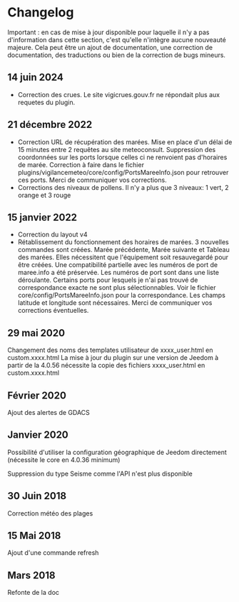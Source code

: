 # Changelog

Important : en cas de mise à jour disponible pour laquelle il n'y a pas d'information dans cette section, c'est qu'elle n'intègre aucune nouveauté majeure. Cela peut être un ajout de documentation, une correction de documentation, des traductions ou bien de la correction de bugs mineurs.

## 14 juin 2024
- Correction des crues. Le site vigicrues.gouv.fr ne répondait plus aux requetes du plugin.

## 21 décembre 2022
- Correction URL de récupération des marées. Mise en place d'un délai de 15 minutes entre 2 requêtes au site meteoconsult. Suppression des coordonnées sur les ports lorsque celles ci ne renvoient pas d'horaires de marée. Correction à faire dans le fichier plugins/vigilancemeteo/core/config/PortsMareeInfo.json pour retrouver ces ports. Merci de communiquer vos corrections.
- Corrections des niveaux de pollens. Il n'y a plus que 3 niveaux: 1 vert, 2 orange et 3 rouge

## 15 janvier 2022

- Correction du layout v4
- Rétablissement du fonctionnement des horaires de marées.
3 nouvelles commandes sont créées. Marée précédente, Marée suivante et Tableau des marées. Elles nécessitent que l'équipement soit resauvegardé pour être créées. Une compatibilité partielle avec les numéros de port de maree.info a été préservée. Les numéros de port sont dans une liste déroulante. Certains ports pour lesquels je n'ai pas trouvé de correspondance exacte ne sont plus sélectionnables. Voir le fichier core/config/PortsMareeInfo.json pour la correspondance. Les champs latitude et longitude sont nécessaires. Merci de communiquer vos corrections éventuelles.

## 29 mai 2020

Changement des noms des templates utilisateur de xxxx_user.html en custom.xxxx.html 
La mise à jour du plugin sur une version de Jeedom à partir de la 4.0.56 nécessite la copie des fichiers xxxx_user.html en custom.xxxx.html

## Février 2020

Ajout des alertes de GDACS

## Janvier 2020

Possibilité d'utiliser la configuration géographique de Jeedom directement (nécessite le core en 4.0.36 minimum)

Suppression du type Seisme comme l'API n'est plus disponible

## 30 Juin 2018

Correction météo des plages

## 15 Mai 2018

Ajout d'une commande refresh

## Mars 2018

Refonte de la doc
